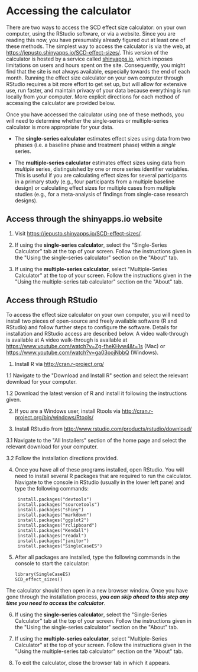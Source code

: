 # Accessing the calculator

There are two ways to access the SCD effect size calculator: on your own computer, using the RStudio software, or via a website. Since you are reading this now, you have presumably already figured out at least one of these methods. The simplest way to access the calculator is via the web, at <https://jepusto.shinyapps.io/SCD-effect-sizes/>. This version of the calculator is hosted by a service called [shinyapps.io](https://www.shinyapps.io/), which imposes limitations on users and hours spent on the site. Consequently, you might find that the site is not always available, especially towards the end of each month. Running the effect size calculator on your own computer through RStudio requires a bit more effort to get set up, but will allow for extensive use, run faster, and maintain privacy of your data because everything is run locally from your computer. More explicit directions for each method of accessing the calculator are provided below. 

Once you have accessed the calculator using one of these methods, you will need to determine whether the single-series or multiple-series calculator is more appropriate for your data. 

- The __single-series calculator__ estimates effect sizes using data from two phases (i.e. a baseline phase and treatment phase) within a _single_ series.

- The __multiple-series calculator__ estimates effect sizes using data from _multiple_ series, distinguished by one or more series identifier variables. This is useful if you are calculating effect sizes for several participants in a primary study (e.g., four participants from a multiple baseline design) or calculating effect sizes for multiple cases from multiple studies (e.g., for a meta-analysis of findings from single-case research designs).

## Access through the shinyapps.io website

1. Visit <https://jepusto.shinyapps.io/SCD-effect-sizes/>.

2. If using the __single-series calculator__, select the "Single-Series Calculator" tab at the top of your screen. Follow the instructions given in the "Using the single-series calculator" section on the "About" tab.

3. If using the __multiple-series calculator__, select "Multiple-Series Calculator" at the top of your screen. Follow the instructions given in the "Using the multiple-series tab calculator" section on the "About" tab.

## Access through RStudio

To access the effect size calculator on your own computer, you will need to install two pieces of open-source and freely available software (R and RStudio) and follow further steps to configure the software. Details for installation and RStudio access are described below. A video walk-through is available at A video walk-through is available at <https://www.youtube.com/watch?v=Zg-fheKHvw4&t=1s> (Mac) or <https://www.youtube.com/watch?v=ga03oojNbbQ> (Windows).

1. Install R via <http://cran.r-project.org/>

  1.1 Navigate to the "Download and Install R" section and select the relevant download for your computer.
  
  1.2 Download the latest version of R and install it following the instructions given. 

2. If you are a Windows user, install Rtools via <http://cran.r-project.org/bin/windows/Rtools/>
    
3.  Install RStudio from <http://www.rstudio.com/products/rstudio/download/>
    
  3.1 Navigate to the "All Installers" section of the home page and select the relevant download for your computer.
  
  3.2 Follow the installation directions provided. 

4. Once you have all of these programs installed, open RStudio. You will need to install several R packages that are required to run the calculator. Navigate to the console in RStudio (usually in the lower left pane) and type the following commands:

        install.packages("devtools")
        install.packages("sourcetools")
        install.packages("shiny")
        install.packages("markdown")
        install.packages("ggplot2")
        install.packages("rclipboard")
        install.packages("Kendall")
        install.packages("readxl")
        install.packages("janitor")
        install.packages("SingleCaseES")

5.  After all packages are installed, type the following commands in the console to start the calculator: 

        library(SingleCaseES)
        SCD_effect_sizes()
        
  The calculator should then open in a new browser window. Once you have gone through the installation process, __*you can skip ahead to this step any time you need to access the calculator*__.

6. If using the __single-series calculator__, select the "Single-Series Calculator" tab at the top of your screen. Follow the instructions given in the "Using the single-series calculator" section on the "About" tab.

7. If using the __multiple-series calculator__, select "Multiple-Series Calculator" at the top of your screen. Follow the instructions given in the "Using the multiple-series tab calculator" section on the "About" tab.

8. To exit the calculator, close the browser tab in which it appears. 
